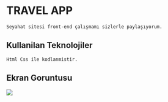 <h1>TRAVEL APP</h1>

    Seyahat sitesi front-end çalışmamı sizlerle paylaşıyorum.


<h2>Kullanilan Teknolojiler</h2>

    Html Css ile kodlanmistir.


<h2>Ekran Goruntusu</h2>

![](ekrankaydı.gif)
